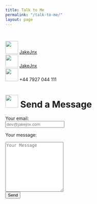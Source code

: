 ```yaml
---
title: Talk to Me
permalink: "/talk-to-me/"
layout: page
---
```


<div class="content">

<p>&nbsp;</p><p>
<img alt="" src="https://jjnx.b-cdn.net/svgs/github.svg" width="40px"> <a href="https://github.com/JakeJnx">JakeJnx</a><br>
<img alt="" src="https://jjnx.b-cdn.net/svgs/twitter.svg" width="40px"> <a href="https://twitter.com/JakeJnx">JakeJnx</a><br>
<img alt="" src="https://jjnx.b-cdn.net/svgs/phone.svg" width="40px"> +44 7927 044 111<br>
</p>


<h1 class="subtitle is-3"><img alt="" src="https://jjnx.b-cdn.net/svgs/mail.svg" width="40px"> Send a Message</h1>


<form name="contact" method="POST" data-netlify-recaptcha="true" data-netlify="true" action="/talk-to-me/success">

<div class="field">
  <label class="label">Your email:</label>
  <div class="control">
    <input class="input" type="text" name="email" placeholder="dev@jakejnx.com">
  </div>
</div>

<label class="label">Your message:</label>
<textarea name="message" class="textarea" placeholder="Your Message" rows="10"></textarea>
<br>

<div data-netlify-recaptcha="true"></div>

<div class="control">
  <button type="submit" class="button is-dark is-medium">Send</button>
</div>
</form>